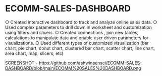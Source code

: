 # ECOMM-SALES-DASHBOARD
○	Created interactive dashboard to track and analyze online sales data.
○	Used complex parameters to drill down in worksheet and customization using filters and slicers.
○	Created connections , join new tables, calculations to manipulate data and enable user driven parameters for visualizations.
○	Used different types of customized visualization (bar chart, pie chart, donut chart, clustered bar chart, scatter chart, line chart, area chart, map, slicers, etc)

SCREENSHOT - https://github.com/ashwinsensei/ECOMM-SALES-DASHBOARD/blob/main/ECOMM%20SALES%20DASHBOARD.png
